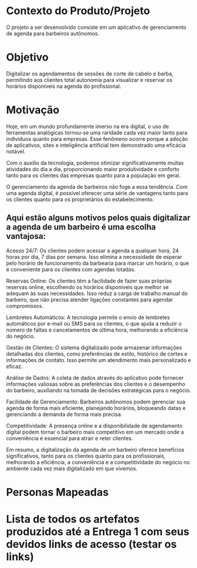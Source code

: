 # Contexto do Produto/Projeto
O projeto a ser desenvolvido consiste em um aplicativo de gerenciamento de agenda para barbeiros autônomos.

# Objetivo
Digitalizar os agendamentos de sessões de corte de cabelo e barba, permitindo aos clientes total autonomia para visualizar e reservar os horários disponíveis na agenda do profissional.

# Motivação
Hoje, em um mundo profundamente imerso na era digital, o uso de ferramentas analógicas tornou-se uma raridade cada vez maior tanto para indivíduos quanto para empresas. Esse fenômeno ocorre porque a adoção de aplicativos, sites e inteligência artificial tem demonstrado uma eficácia notável.

Com o auxílio da tecnologia, podemos otimizar significativamente muitas atividades do dia a dia, proporcionando maior produtividade e conforto tanto para os clientes das empresas quanto para a população em geral.

O gerenciamento da agenda de barbeiros não foge a essa tendência. Com uma agenda digital, é possível oferecer uma série de vantagens tanto para os clientes quanto para os proprietários do estabelecimento.

## Aqui estão alguns motivos pelos quais digitalizar a agenda de um barbeiro é uma escolha vantajosa:

Acesso 24/7: Os clientes podem acessar a agenda a qualquer hora, 24 horas por dia, 7 dias por semana. Isso elimina a necessidade de esperar pelo horário de funcionamento da barbearia para marcar um horário, o que é conveniente para os clientes com agendas lotadas.

Reservas Online: Os clientes têm a facilidade de fazer suas próprias reservas online, escolhendo os horários disponíveis que melhor se adequam às suas necessidades. Isso reduz a carga de trabalho manual do barbeiro, que não precisa atender ligações constantes para agendar compromissos.

Lembretes Automáticos: A tecnologia permite o envio de lembretes automáticos por e-mail ou SMS para os clientes, o que ajuda a reduzir o número de faltas e cancelamentos de última hora, melhorando a eficiência do negócio.

Gestão de Clientes: O sistema digitalizado pode armazenar informações detalhadas dos clientes, como preferências de estilo, histórico de cortes e informações de contato. Isso permite um atendimento mais personalizado e eficaz.

Análise de Dados: A coleta de dados através do aplicativo pode fornecer informações valiosas sobre as preferências dos clientes e o desempenho do barbeiro, auxiliando na tomada de decisões estratégicas para o negócio.

Facilidade de Gerenciamento: Barbeiros autônomos podem gerenciar sua agenda de forma mais eficiente, planejando horários, bloqueando datas e gerenciando a demanda de forma mais precisa.

Competitividade: A presença online e a disponibilidade de agendamento digital podem tornar o barbeiro mais competitivo em um mercado onde a conveniência é essencial para atrair e reter clientes.

Em resumo, a digitalização da agenda de um barbeiro oferece benefícios significativos, tanto para os clientes quanto para os profissionais, melhorando a eficiência, a conveniência e a competitividade do negócio no ambiente cada vez mais digitalizado em que vivemos.

# Personas Mapeadas
# Lista de todos os artefatos produzidos até a Entrega 1 com seus devidos links de acesso (testar os links)
